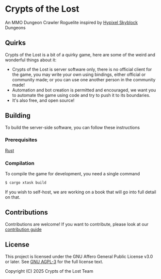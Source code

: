 # Crypts of the Lost
An MMO Dungeon Crawler Roguelite inspired by [Hypixel Skyblock](https://hypixel.net/categories/skyblock.194/) Dungeons

## Quirks
Crypts of the Lost is a bit of a quirky game, here are some of the weird and wonderful things about it:
- Crypts of the Lost is server software only, there is no official client for the game, you may write your own using
  bindings, either official or community made; or you can use one another person in the community made!
- Automation and bot creation is permitted and encouraged, we want you to automate the game using code and try to push 
  it to its boundaries.
- It's also free, and open source!

## Building
To build the server-side software, you can follow these instructions

### Prerequisites
[Rust](https://www.rust-lang.org/learn/get-started)

### Compilation
To compile the game for development, you need a single command
```bash
$ cargo xtask build
```
If you wish to self-host, we are working on a book that will go into full detail on that.

## Contributions
Contributions are welcome! If you want to contribute, please look at our [contribution guide](CONTRIBUTING.md)

## License
This project is licensed under the GNU Affero General Public License v3.0 or later.
See [GNU AGPL-3](https://www.gnu.org/licenses/agpl-3.0.en.html) for the full license text.

Copyright (C) 2025 Crypts of the Lost Team
